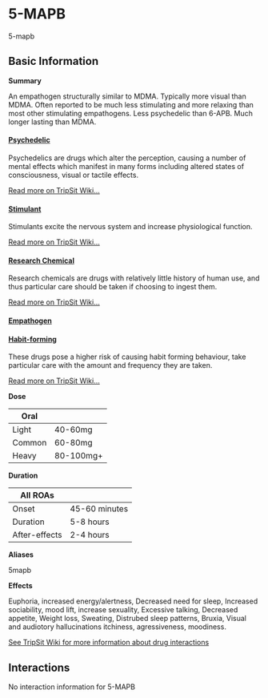 # 5-MAPB

5-mapb

## Basic Information

**Summary**

An empathogen structurally similar to MDMA. Typically more visual than MDMA. Often reported to be much less stimulating and more relaxing than most other stimulating empathogens. Less psychedelic than 6-APB. Much longer lasting than MDMA.

#### [Psychedelic](/category/psychedelic)

Psychedelics are drugs which alter the perception, causing a number of mental effects which manifest in many forms including altered states of consciousness, visual or tactile effects.

[Read more on TripSit Wiki...](#{category.wiki})

#### [Stimulant](/category/stimulant)

Stimulants excite the nervous system and increase physiological function.

[Read more on TripSit Wiki...](#{category.wiki})

#### [Research Chemical](/category/research-chemical)

Research chemicals are drugs with relatively little history of human use, and thus particular care should be taken if choosing to ingest them.

[Read more on TripSit Wiki...](#{category.wiki})

#### [Empathogen](/category/empathogen)

#### [Habit-forming](/category/habit-forming)

These drugs pose a higher risk of causing habit forming behaviour, take particular care with the amount and frequency they are taken.

[Read more on TripSit Wiki...](#{category.wiki})

**Dose**

| Oral   |           |
| ------ | --------- |
| Light  | 40-60mg   |
| Common | 60-80mg   |
| Heavy  | 80-100mg+ |

**Duration**

| All ROAs      |               |
| ------------- | ------------- |
| Onset         | 45-60 minutes |
| Duration      | 5-8 hours     |
| After-effects | 2-4 hours     |

**Aliases**

5mapb  

**Effects**

Euphoria, increased energy/alertness, Decreased need for sleep, Increased sociability, mood lift, increase sexuality, Excessive talking, Decreased appetite, Weight loss, Sweating, Distrubed sleep patterns, Bruxia, Visual and audiotory hallucinations itchiness, agressiveness, moodiness.

[See TripSit Wiki for more information about drug interactions](http://combo.tripsit.me/)

## Interactions

No interaction information for 5-MAPB
